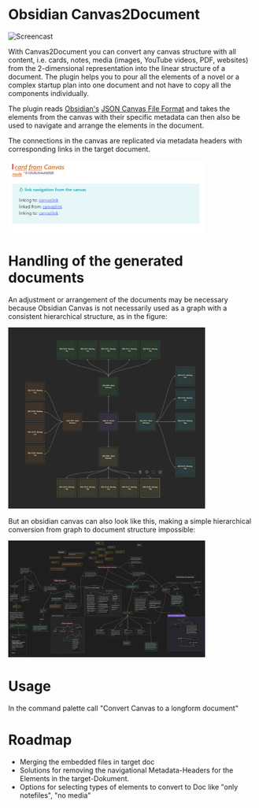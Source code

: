 # Obsidian Canvas2Document

![Screencast](images/canv2doc.gif)

With Canvas2Document you can convert any canvas structure with all content, i.e. cards, notes, media (images, YouTube videos, PDF, websites) from the 2-dimensional representation into the linear structure of a document.
The plugin helps you to pour all the elements of a novel or a complex startup plan into one document and not have to copy all the components individually.

The plugin reads [Obsidian's](https://obsidian.md/blog/json-canvas/) [JSON Canvas File Format](https://jsoncanvas.org/) and takes the elements from the canvas with their specific metadata can then also be used to navigate and arrange the elements in the document.

The connections in the canvas are replicated via metadata headers with corresponding links in the target document.

<img src="images/metaheader-doc.png" alt="screencomplex" width="400"/>

# Handling of the generated documents
An adjustment or arrangement of the documents may be necessary because Obsidian Canvas is not necessarily used as a graph with a consistent hierarchical structure, as in the figure:

<img src="images/screen20240320090543.png" alt="screencomplex" width="400"/>

But an obsidian canvas can also look like this, making a simple hierarchical conversion from graph to document structure impossible:

<img src="images/screen20240320090013.png" alt="screensimple" width="400"/>

# Usage
In the command palette call "Convert Canvas to a longform document"

# Roadmap
* Merging the embedded files in target doc
* Solutions for removing the navigational Metadata-Headers for the Elements in the target-Dokument.
* Options for selecting types of elements to convert to Doc like "only notefiles", "no media"
